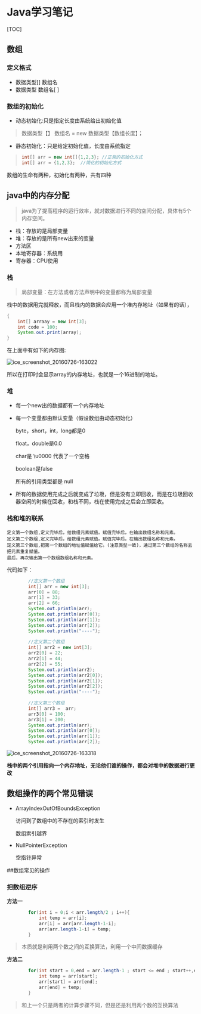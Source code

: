 # Java学习笔记

[TOC]

## 数组

### 定义格式

- 数据类型[]   数组名
- 数据类型     数组名[ ]

### 数组的初始化

- 动态初始化:只是指定长度由系统给出初始化值

> 数据类型【】 数组名 =  new    数据类型【数组长度】；

- 静态初始化：只是给定初始化值，长度由系统指定

> ```java
> int[] arr = new int[]{1,2,3};	//正常的初始化方式
> int[] arr = {1,2,3};	//简化的初始化方式
> ```

数组的生命有两种，初始化有两种，共有四种

## java中的内存分配

> java为了提高程序的运行效率，就对数据进行不同的空间分配，具体有5个内存空间。

- 栈：存放的是局部变量
- 堆：存放的是所有new出来的变量
- 方法区
- 本地寄存器：系统用
- 寄存器：CPU使用

### 栈

> 局部变量：在方法或者方法声明中的变量都称为局部变量

栈中的数据用完就释放，而且栈内的数据会应用一个堆内存地址（如果有的话），

```java
{
 	int[] arraay = new int[3];
	int code = 100;
	System.out.print(array);
}
```

在上面中有如下的内存图: 

![ice_screenshot_20160726-163022](http://oaxelf1sk.bkt.clouddn.com/ice_screenshot_20160726-163022.png)



所以在打印时会显示array的内存地址，也就是一个16进制的地址。

### 堆

- 每一个new出的数据都有一个内存地址

- 每一个变量都由默认变量（假设数组由动态初始化）

  byte，short，int，long都是0

  float，double是0.0

  char是   \u0000   代表了一个空格

  boolean是false

  所有的引用类型都是 null

- 所有的数据使用完成之后就变成了垃圾，但是没有立即回收，而是在垃圾回收器空闲的时候在回收，和栈不同，栈在使用完成之后会立即回收。

### 栈和堆的联系

	定义第一个数组,定义完毕后，给数组元素赋值。赋值完毕后，在输出数组名称和元素。
	定义第二个数组,定义完毕后，给数组元素赋值。赋值完毕后，在输出数组名称和元素。
	定义第三个数组,把第一个数组的地址值赋值给它。(注意类型一致)，通过第三个数组的名称去把元素重复赋值。
	最后，再次输出第一个数组数组名称和元素。
代码如下：

```java
		//定义第一个数组
		int[] arr = new int[3];
		arr[0] = 88;
		arr[1] = 33;
		arr[2] = 66;
		System.out.println(arr);
		System.out.println(arr[0]);
		System.out.println(arr[1]);
		System.out.println(arr[2]);
		System.out.println("----");
		
		//定义第二个数组
		int[] arr2 = new int[3];
		arr2[0] = 22;
		arr2[1] = 44;
		arr2[2] = 55;
		System.out.println(arr2);
		System.out.println(arr2[0]);
		System.out.println(arr2[1]);
		System.out.println(arr2[2]);
		System.out.println("----");
		
		//定义第三个数组
		int[] arr3 =  arr;
		arr3[0] = 100;
		arr3[1] = 200;
		System.out.println(arr);
		System.out.println(arr[0]);
		System.out.println(arr[1]);
		System.out.println(arr[2]);
```

  ![ice_screenshot_20160726-163318](D:\picture\ice_screenshot_20160726-163318.png)



**栈中的两个引用指向一个内存地址，无论他们谁的操作，都会对堆中的数据进行更改**

## 数组操作的两个常见错误

- ArrayIndexOutOfBoundsException

  访问到了数组中的不存在的索引时发生

  数组索引越界

- NullPointerException

  空指针异常

##数组常见的操作

### 把数组逆序

**方法一**

```java
		for(int i = 0;i < arr.length/2 ; i++){
			int temp = arr[i];
			arr[i] = arr[arr.length-1-i];
			arr[arr.length-1-i] = temp;
		}
```

> 本质就是利用两个数之间的互换算法，利用一个中间数据缓存



**方法二**

```java
		for(int start = 0,end = arr.length-1 ; start <= end ; start++,end-- ){
			int temp = arr[start];
			arr[start] = arr[end];
			arr[end] = temp;
		}
```

> 和上一个只是两者的计算步骤不同，但是还是利用两个数的互换算法

